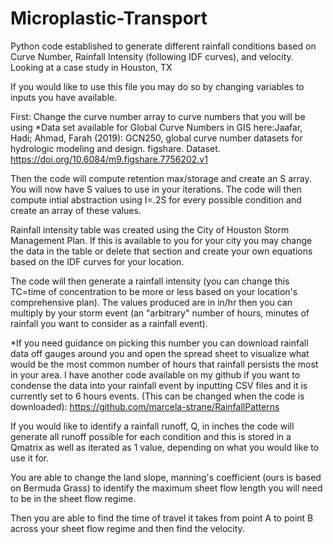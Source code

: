 # Microplastic-Transport
Python code established to generate different rainfall conditions based on Curve Number, Rainfall Intensity (following IDF curves), and velocity. 
Looking at a case study in Houston, TX

If you would like to use this file you may do so by changing variables to inputs you have available.

First: Change the curve number array to curve numbers that you will be using
*Data set available for Global Curve Numbers in GIS here:Jaafar, Hadi; Ahmad, Farah (2019): GCN250, global curve number datasets for hydrologic modeling and design. figshare. Dataset. https://doi.org/10.6084/m9.figshare.7756202.v1 

Then the code will compute retention max/storage and create an S array. You will now have S values to use in your iterations. 
The code will then compute intial abstraction using I=.2S for every possible condition and create an array of these values.

Rainfall intensity table was created using the City of Houston Storm Management Plan. If this is available to you for your city you may change the data in the table or delete that section and create your own equations based on the IDF curves for your location.

The code will then generate a rainfall intensity (you can change this TC=time of concentration to be more or less based on your location's comprehensive plan). The values produced are in in/hr then you can multiply by your storm event (an "arbitrary" number of hours, minutes of rainfall you want to consider as a rainfall event). 

*If you need guidance on picking this number you can download rainfall data off gauges around you and open the spread sheet to visualize what would be the most common number of hours that rainfall persists the most in your area. I have another code available on my github if you want to condense the data into your rainfall event by inputting CSV files and it is currently set to 6 hours events. (This can be changed when the code is downloaded): https://github.com/marcela-strane/RainfallPatterns

If you would like to identify a rainfall runoff, Q, in inches the code will generate all runoff possible for each condition and this is stored in a Qmatrix as well as iterated as 1 value, depending on what you would like to use it for. 

You are able to change the land slope, manning's coefficient (ours is based on Bermuda Grass) to identify the maximum sheet flow length you will need to be in the sheet flow regime. 

Then you are able to find the time of travel it takes from point A to point B across your sheet flow regime and then find the velocity.

